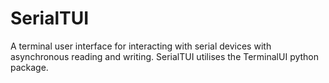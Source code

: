 # SerialTUI
A terminal user interface for interacting with serial devices with asynchronous reading and writing. SerialTUI utilises the TerminalUI python package.
